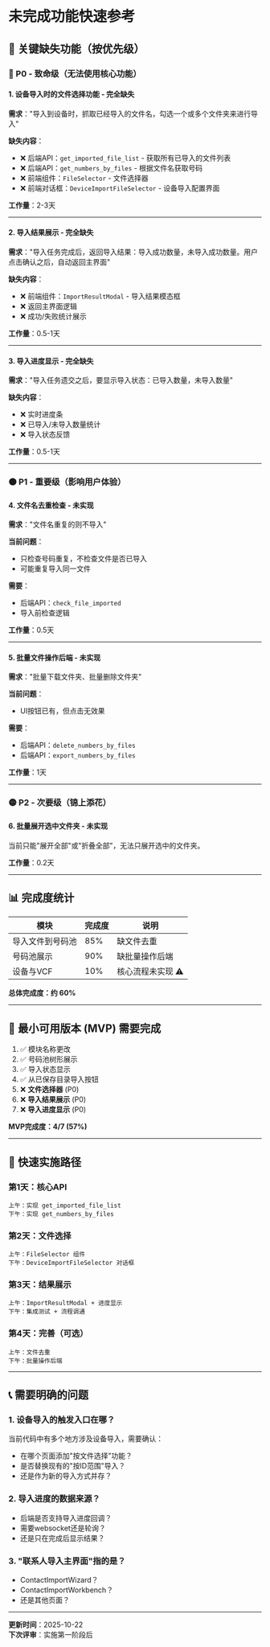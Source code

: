 # 未完成功能快速参考

## 🚨 关键缺失功能（按优先级）

### 🔴 P0 - 致命级（无法使用核心功能）

#### 1. 设备导入时的文件选择功能 - **完全缺失**
**需求**："导入到设备时，抓取已经导入的文件名，勾选一个或多个文件夹来进行导入"

**缺失内容**：
- ❌ 后端API：`get_imported_file_list` - 获取所有已导入的文件列表
- ❌ 后端API：`get_numbers_by_files` - 根据文件名获取号码
- ❌ 前端组件：`FileSelector` - 文件选择器
- ❌ 前端对话框：`DeviceImportFileSelector` - 设备导入配置界面

**工作量**：2-3天

---

#### 2. 导入结果展示 - **完全缺失**
**需求**："导入任务完成后，返回导入结果：导入成功数量，未导入成功数量。用户点击确认之后，自动返回主界面"

**缺失内容**：
- ❌ 前端组件：`ImportResultModal` - 导入结果模态框
- ❌ 返回主界面逻辑
- ❌ 成功/失败统计展示

**工作量**：0.5-1天

---

#### 3. 导入进度显示 - **完全缺失**
**需求**："导入任务遗交之后，要显示导入状态：已导入数量，未导入数量"

**缺失内容**：
- ❌ 实时进度条
- ❌ 已导入/未导入数量统计
- ❌ 导入状态反馈

**工作量**：0.5-1天

---

### 🟠 P1 - 重要级（影响用户体验）

#### 4. 文件名去重检查 - **未实现**
**需求**："文件名重复的则不导入"

**当前问题**：
- 只检查号码重复，不检查文件是否已导入
- 可能重复导入同一文件

**需要**：
- 后端API：`check_file_imported`
- 导入前检查逻辑

**工作量**：0.5天

---

#### 5. 批量文件操作后端 - **未实现**
**需求**："批量下载文件夹、批量删除文件夹"

**当前问题**：
- UI按钮已有，但点击无效果

**需要**：
- 后端API：`delete_numbers_by_files`
- 后端API：`export_numbers_by_files`

**工作量**：1天

---

### 🟡 P2 - 次要级（锦上添花）

#### 6. 批量展开选中文件夹 - **未实现**
当前只能"展开全部"或"折叠全部"，无法只展开选中的文件夹。

**工作量**：0.2天

---

## 📊 完成度统计

| 模块 | 完成度 | 说明 |
|------|--------|------|
| 导入文件到号码池 | 85% | 缺文件去重 |
| 号码池展示 | 90% | 缺批量操作后端 |
| 设备与VCF | 10% | 核心流程未实现 ⚠️ |

**总体完成度：约 60%**

---

## 🎯 最小可用版本 (MVP) 需要完成

1. ✅ 模块名称更改
2. ✅ 号码池树形展示
3. ✅ 导入状态显示
4. ✅ 从已保存目录导入按钮
5. ❌ **文件选择器** (P0)
6. ❌ **导入结果展示** (P0)
7. ❌ **导入进度显示** (P0)

**MVP完成度：4/7 (57%)**

---

## 🚀 快速实施路径

### 第1天：核心API
```
上午：实现 get_imported_file_list
下午：实现 get_numbers_by_files
```

### 第2天：文件选择
```
上午：FileSelector 组件
下午：DeviceImportFileSelector 对话框
```

### 第3天：结果展示
```
上午：ImportResultModal + 进度显示
下午：集成测试 + 流程调通
```

### 第4天：完善（可选）
```
上午：文件去重
下午：批量操作后端
```

---

## 📞 需要明确的问题

### 1. 设备导入的触发入口在哪？
当前代码中有多个地方涉及设备导入，需要确认：
- 在哪个页面添加"按文件选择"功能？
- 是否替换现有的"按ID范围"导入？
- 还是作为新的导入方式并存？

### 2. 导入进度的数据来源？
- 后端是否支持导入进度回调？
- 需要websocket还是轮询？
- 还是只在完成后显示结果？

### 3. "联系人导入主界面"指的是？
- ContactImportWizard？
- ContactImportWorkbench？
- 还是其他页面？

---

**更新时间**：2025-10-22  
**下次评审**：实施第一阶段后
